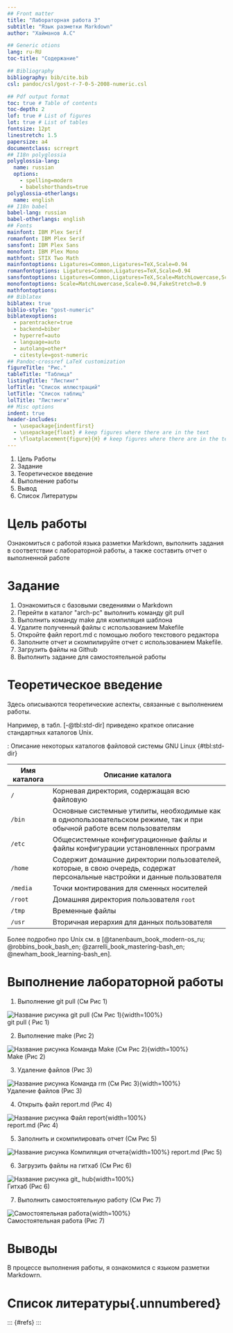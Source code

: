 ```yaml
---
## Front matter
title: "Лабораторная работа 3"
subtitle: "Язык разметки Markdown"
author: "Хайманов А.С"

## Generic otions
lang: ru-RU
toc-title: "Содержание"

## Bibliography
bibliography: bib/cite.bib
csl: pandoc/csl/gost-r-7-0-5-2008-numeric.csl

## Pdf output format
toc: true # Table of contents
toc-depth: 2
lof: true # List of figures
lot: true # List of tables
fontsize: 12pt
linestretch: 1.5
papersize: a4
documentclass: scrreprt
## I18n polyglossia
polyglossia-lang:
  name: russian
  options:
	- spelling=modern
	- babelshorthands=true
polyglossia-otherlangs:
  name: english
## I18n babel
babel-lang: russian
babel-otherlangs: english
## Fonts
mainfont: IBM Plex Serif
romanfont: IBM Plex Serif
sansfont: IBM Plex Sans
monofont: IBM Plex Mono
mathfont: STIX Two Math
mainfontoptions: Ligatures=Common,Ligatures=TeX,Scale=0.94
romanfontoptions: Ligatures=Common,Ligatures=TeX,Scale=0.94
sansfontoptions: Ligatures=Common,Ligatures=TeX,Scale=MatchLowercase,Scale=0.94
monofontoptions: Scale=MatchLowercase,Scale=0.94,FakeStretch=0.9
mathfontoptions:
## Biblatex
biblatex: true
biblio-style: "gost-numeric"
biblatexoptions:
  - parentracker=true
  - backend=biber
  - hyperref=auto
  - language=auto
  - autolang=other*
  - citestyle=gost-numeric
## Pandoc-crossref LaTeX customization
figureTitle: "Рис."
tableTitle: "Таблица"
listingTitle: "Листинг"
lofTitle: "Список иллюстраций"
lotTitle: "Список таблиц"
lolTitle: "Листинги"
## Misc options
indent: true
header-includes:
  - \usepackage{indentfirst}
  - \usepackage{float} # keep figures where there are in the text
  - \floatplacement{figure}{H} # keep figures where there are in the text
---
```

 1. Цель Работы   
 2. Задание   
 3. Теоретическое введение   
 5. Выполнение работы   
 6. Вывод   
 7. Список Литературы   
 

# Цель работы
Ознакомиться с работой языка разметки Markdown, выполнить задания в соответствии с лабораторной
работы, а также составить отчет о выполненной работе

# Задание

 1. Ознакомиться с базовыми сведениями о Markdown   
 2. Перейти в каталог "arch-pc" выполнить команду git pull   
 3. Выполнить команду make для компиляция шаблона   
 4. Удалите полученный файлы с использованием Makefile   
 5. Откройте файл report.md c помощью любого текстового редактора   
 6. Заполните отчет и скомпилируйте отчет с использованием Makefile.   
 7. Загрузить файлы на Github   
 8. Выполнить задание для самостоятельной работы   

# Теоретическое введение

Здесь описываются теоретические аспекты, связанные с выполнением работы.

Например, в табл. [-@tbl:std-dir] приведено краткое описание стандартных каталогов Unix.

: Описание некоторых каталогов файловой системы GNU Linux {#tbl:std-dir}

| Имя каталога | Описание каталога                                                                                                          |
|--------------|----------------------------------------------------------------------------------------------------------------------------|
| `/`          | Корневая директория, содержащая всю файловую                                                                               |
| `/bin `      | Основные системные утилиты, необходимые как в однопользовательском режиме, так и при обычной работе всем пользователям     |
| `/etc`       | Общесистемные конфигурационные файлы и файлы конфигурации установленных программ                                           |
| `/home`      | Содержит домашние директории пользователей, которые, в свою очередь, содержат персональные настройки и данные пользователя |
| `/media`     | Точки монтирования для сменных носителей                                                                                   |
| `/root`      | Домашняя директория пользователя  `root`                                                                                   |
| `/tmp`       | Временные файлы                                                                                                            |
| `/usr`       | Вторичная иерархия для данных пользователя                                                                                 |

Более подробно про Unix см. в [@tanenbaum_book_modern-os_ru; @robbins_book_bash_en; @zarrelli_book_mastering-bash_en; @newham_book_learning-bash_en].

# Выполнение лабораторной работы

1. Выполнение git pull (См Рис 1) 

![Название рисунка git pull (См Рис 1)](image/git_pull.jpg){width=100%}    
 git pull ( Рис 1)    

2. Выполнение make (Рис 2) 

![Название рисунка Команда Make (См Рис 2)](image/Make.png){width=100%}    
 Make (Рис 2)    
 
3. Удаление файлов (Рис 3) 

![Название рисунка Команда rm (См Рис 3)](image/Delete.png){width=100%}    
Удаление файлов (Рис 3)

4. Открыть файл report.md (Рис 4) 

![Название рисунка Файл report](image/report.png){width=100%}    
report.md (Рис 4)    

5. Заполнить и скомпилировать отчет (См Рис 5)

![Название рисунка Компиляция отчета](image/Компиляция.png){width=100%} 
report.md (Рис 5)    

6. Загрузить файлы на гитхаб (См Рис 6) 

![Название рисунка git_ hub](image/Git_hub.png){width=100%}    
Гитхаб (Рис 6)

7. Выполнить самостоятельную работу (См Рис 7)

![Самостоятельная работа](image/Самост.png){width=100%}    
Самостоятельная работа (Рис 7)
# Выводы
В процессе выполнения работы, я ознакомился с языком разметки Markdowrn.    

# Список литературы{.unnumbered}

::: {#refs}
:::

